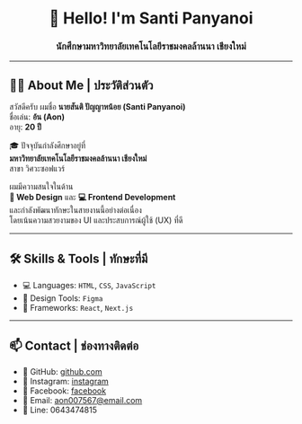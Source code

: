 <h1 align="center">👋 Hello! I'm Santi Panyanoi</h1>
<h3 align="center">นักศึกษามหาวิทยาลัยเทคโนโลยีราชมงคลล้านนา เชียงใหม่</h3>

---

## 🧑‍🎓 About Me | ประวัติส่วนตัว

สวัสดีครับ ผมชื่อ **นายสันติ ปัญญาหน้อย (Santi Panyanoi)**  
ชื่อเล่น: **อ้น (Aon)**  
อายุ: **20 ปี**

🎓 ปัจจุบันกำลังศึกษาอยู่ที่  
**มหาวิทยาลัยเทคโนโลยีราชมงคลล้านนา เชียงใหม่**  
สาขา วิศวะซอฟแวร์

ผมมีความสนใจในด้าน  
**🎨 Web Design** และ **💻 Frontend Development**  
และกำลังพัฒนาทักษะในสายงานนี้อย่างต่อเนื่อง  
โดยเน้นความสวยงามของ UI และประสบการณ์ผู้ใช้ (UX) ที่ดี

---

## 🛠️ Skills & Tools | ทักษะที่มี

- 💻 Languages: `HTML`, `CSS`, `JavaScript`
- 🎨 Design Tools: `Figma`
- 🚀 Frameworks: `React`, `Next.js`

---

## 📫 Contact | ช่องทางติดต่อ

- 🔗 GitHub: [github.com](https://github.com/Aonney)
- 📸 Instagram: [instagram](https://instagram.com/aoon.s_) <!-- เปลี่ยนลิงก์ตามจริง -->
- 📘 Facebook: [facebook](https://facebook.com/Santipanyanoi) <!-- เปลี่ยนลิงก์ตามจริง -->
- 📧 Email: aon007567@email.com
- 📱 Line: 0643474815 <!-- เปลี่ยนเป็นลิงก์หรือชื่อ ID -->

